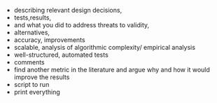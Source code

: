 - describing relevant design decisions, 
- tests,results, 
- and what you did to address threats to validity,
- alternatives,
- accuracy, improvements
- scalable, analysis of algorithmic complexity/ empirical analysis
- well-structured, automated tests
- comments
- find another metric in the literature and argue why and how it would improve the results
- script to run
- print everything